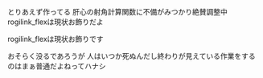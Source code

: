 とりあえず作ってる  肝心の射角計算関数に不備がみつかり絶賛調整中
rogilink_flexは現状お飾りだよ

rogilink_flexは現状お飾りです

おそらく没るであろうが
人はいつか死ぬんだし終わりが見えている作業をするのはまぁ普通だよねってハナシ
